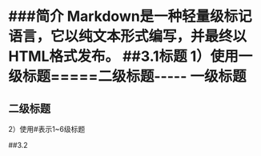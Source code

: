 ###简介
Markdown是一种轻量级标记语言，它以纯文本形式编写，并最终以HTML格式发布。
##3.1标题
1）使用一级标题=====二级标题-----
一级标题
=========
二级标题
---------
2）使用#表示1~6级标题

##3.2
